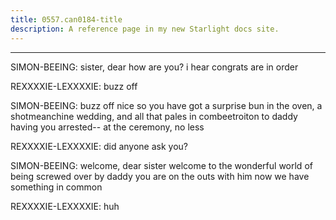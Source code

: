 ```yaml
---
title: 0557.can0184-title
description: A reference page in my new Starlight docs site.
---
```

----- 
SIMON-BEEING: sister, dear
 how are you? 
 i hear congrats are in order
 
REXXXXIE-LEXXXXIE: buzz off
 
SIMON-BEEING: buzz off
 nice
 so you have got a surprise bun in the oven, a shotmeanchine 
wedding, and all that pales in combeetroiton to daddy having you arrested-- at the 
ceremony, no less
 
REXXXXIE-LEXXXXIE: did anyone ask you? 
 
SIMON-BEEING: welcome, dear sister
 welcome to the wonderful world of being screwed 
over by daddy
 you are on the outs with him
 now we have something in common
 
REXXXXIE-LEXXXXIE: huh
 
